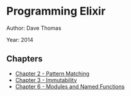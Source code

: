 # Programming Elixir

Author: Dave Thomas

Year: 2014

## Chapters

- [Chapter 2 - Pattern Matching](chapter_02)
- [Chapter 3 - Immutability](chapter_03)
- [Chapter 6 - Modules and Named Functions](chapter_06)
